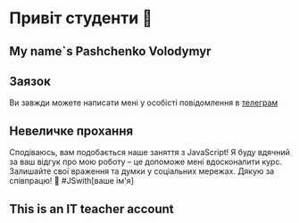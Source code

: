 # Привіт студенти 👋

## My name`s **Pashchenko Volodymyr**

## Заязок
Ви завжди можете написати мені у особісті повідомлення в [телеграм](https://t.me/pikimel)

## Невеличке прохання
Сподіваюсь, вам подобається наше заняття з JavaScript! Я буду вдячний за ваш відгук про мою роботу – це допоможе мені вдосконалити курс. Залишайте свої враження та думки у соціальних мережах. Дякую за співпрацю! 🚀 #JSwith[ваше ім'я]

## This is an IT teacher account
